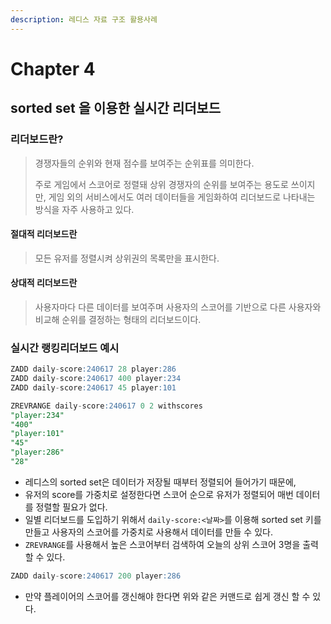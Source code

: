 ```yaml
---
description: 레디스 자료 구조 활용사례
---
```


# Chapter 4

## sorted set 을 이용한 실시간 리더보드

### 리더보드란?

> 경쟁자들의 순위와 현재 점수를 보여주는 순위표를 의미한다.
>
> 주로 게임에서 스코어로 정렬돼 상위 경쟁자의 순위를 보여주는 용도로 쓰이지만, 게임 외의 서비스에서도 여러 데이터들을 게임화하여 리더보드로 나타내는 방식을 자주 사용하고 있다.

#### 절대적 리더보드란

> 모든 유저를 정렬시켜 상위권의 목록만을 표시한다.

#### 상대적 리더보드란

> 사용자마다 다른 데이터를 보여주며 사용자의 스코어를 기반으로 다른 사용자와 비교해 순위를 결정하는 형태의 리더보드이다.



### 실시간 랭킹리더보드 예시

```sql
ZADD daily-score:240617 28 player:286
ZADD daily-score:240617 400 player:234
ZADD daily-score:240617 45 player:101

ZREVRANGE daily-score:240617 0 2 withscores
"player:234"
"400"
"player:101"
"45"
"player:286"
"28"
```

* 레디스의 sorted set은 데이터가 저장될 때부터 정렬되어 들어가기 때문에,
* 유저의 score를 가중치로 설정한다면 스코어 순으로 유저가 정렬되어 매번 데이터를 정렬할 필요가 없다.
* 일별 리더보드를 도입하기 위해서 `daily-score:<날짜>`를 이용해 sorted set 키를 만들고 사용자의 스코어를 가중치로 사용해서 데이터를 만들 수 있다.
* `ZREVRANGE`를 사용해서 높은 스코어부터 검색하여 오늘의 상위 스코어 3명을 출력 할 수 있다.

```sql
ZADD daily-score:240617 200 player:286
```

* 만약 플레이어의 스코어를 갱신해야 한다면 위와 같은 커맨드로 쉽게 갱신 할 수 있다.



